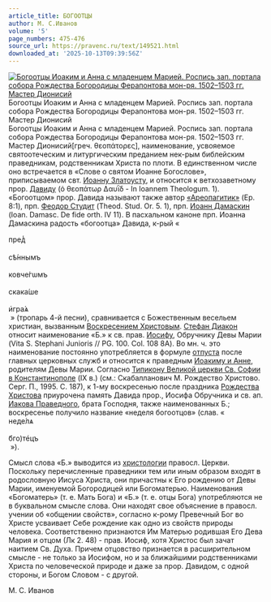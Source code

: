 ```yaml
---
article_title: БОГООТЦЫ
author: М. С.Иванов
volume: '5'
page_numbers: 475-476
source_url: https://pravenc.ru/text/149521.html
downloaded_at: '2025-10-13T09:39:56Z'
---
```


[![Богоотцы Иоаким и Анна с младенцем Марией. Роспись зап. портала собора Рождества Богородицы Ферапонтова мон-ря. 1502–1503 гг. Мастер Дионисий](https://pravenc.ru/data/192/457/1234/1i200.jpg "Кликните для увеличения картинки")](https://pravenc.ru/data/192/457/1234/1i400.jpg)Богоотцы Иоаким и Анна с младенцем Марией. Роспись зап. портала собора Рождества Богородицы Ферапонтова мон-ря. 1502–1503 гг. Мастер Дионисий  
Богоотцы Иоаким и Анна с младенцем Марией. Роспись зап. портала собора Рождества Богородицы Ферапонтова мон-ря. 1502–1503 гг. Мастер Дионисий[греч. θεοπάτορες], наименование, усвояемое святоотеческим и литургическим преданием нек-рым библейским праведникам, родственникам Христа по плоти. В единственном числе оно встречается в «Слове о святом Иоанне Богослове», приписываемом свт. [Иоанну Златоусту](<https://pravenc.ru/text/Иоанну Златоусту.html>), и относится к ветхозаветному прор. [Давиду](https://pravenc.ru/text/Давиду.html) (ὁ θεοπάτωρ Δαυῒδ - In Ioannem Theologum. 1). «Богоотцом» прор. Давида называют также автор [«Ареопагитик»](<https://pravenc.ru/text/ Ареопагитик .html>) (Ep. 8:1), прп. [Феодор Студит](<https://pravenc.ru/text/Феодор Студит.html>) (Theod. Stud. Or. 5. 1), прп. [Иоанн Дамаскин](<https://pravenc.ru/text/Иоанн Дамаскин.html>) (Ioan. Damasc. De fide orth. IV 11). В пасхальном каноне прп. Иоанна Дамаскина радость «богоотца» Давида, к-рый «<div class="cu">пред̾</div> <div class="cu">сѣ́ннымъ</div> <div class="cu">ковче́гѡмъ</div> <div class="cu">скака́ше</div> <div class="cu">и҆гра́ѧ</div> » (тропарь 4-й песни), сравнивается с Божественным весельем христиан, вызванным [Воскресением Христовым](<https://pravenc.ru/text/Воскресением Христовым.html>). [Стефан Диакон](<https://pravenc.ru/text/Стефан Диакон.html>) относит наименование «Б.» к св. прав. [Иосифу](https://pravenc.ru/text/Иосиф.html), Обручнику Девы Марии (Vita S. Stephani Junioris // PG. 100. Col. 108 8A). Во мн. ч. это наименование постоянно употребляется в формуле [отпуста](https://pravenc.ru/text/отпуста.html) после главных церковных служб и относится к праведным [Иоакиму и Анне](<https://pravenc.ru/text/Иоакиму и Анне.html>), родителям Девы Марии. Согласно [Типикону Великой церкви Св. Софии в Константинополе](<https://pravenc.ru/text/Типикону Великой церкви Св  Софии в Константинополе.html>) (IX в.) (см.: Скабалланович М. Рождество Христово. Серг. П., 1995. С. 187), к 1-му воскресенью после праздника [Рождества Христова](<https://pravenc.ru/text/Рождество Христово.html>) приурочена память Давида прор., Иосифа Обручника и св. ап. [Иакова Праведного](<https://pravenc.ru/text/Иакова Праведного.html>), брата Господня, также наименованных Б.; воскресенье получило название «неделя богоотцов» (слав. «<div class="cu">неде́лѧ</div> <div class="cu">б҃го)те҆цъ</div> »).

Смысл слова «Б.» выводится из [христологии](https://pravenc.ru/text/христологии.html) правосл. Церкви. Поскольку перечисленные праведники тем или иным образом входят в родословную Иисуса Христа, они причастны к Его рождению от Девы Марии, именуемой Богородицей или Богоматерью. Наименования «Богоматерь» (т. е. Мать Бога) и «Б.» (т. е. отцы Бога) употребляются не в буквальном смысле слова. Они находят свое объяснение в правосл. учении об «общении свойств», согласно к-рому Превечный Бог во Христе усваивает Себе рождение как одно из свойств природы человека. Соответственно признаются Им Матерью родившая Его Дева Мария и отцом (Лк 2. 48) - прав. Иосиф, хотя Христос был зачат наитием Св. Духа. Причем отцовство признается в расширительном смысле - не только за Иосифом, но и за ближайшими родственниками Христа по человеческой природе и даже за прор. Давидом, с одной стороны, и Богом Словом - с другой.

М. С.  Иванов
